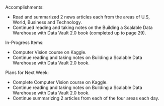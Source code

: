 Accomplishments:

- Read and summarized 2 news articles each from the areas of U.S, World, Business and Technology.
- Continued reading and taking notes on the Building a Scalable Data Warehouse with Data Vault 2.0 book (completed up to page 29).

In-Progress Items:

- Computer Vision course on Kaggle.
- Continue reading and taking notes on Building a Scalable Data Warehouse with Data Vault 2.0 book.

Plans for Next Week:

- Complete Computer Vision course on Kaggle.
- Continue reading and taking notes on Building a Scalable Data Warehouse with Data Vault 2.0 book.
- Continue summarizing 2 articles from each of the four areas each day.

